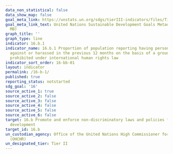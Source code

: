 ```yaml
---
data_non_statistical: false
data_show_map: false
goal_meta_link: https://unstats.un.org/sdgs/tierIII-indicators/files/Tier3-16-b-01.pdf
goal_meta_link_text: United Nations Sustainable Development Goals Metadata (PDF 4.0
  MB)
graph_title: ''
graph_type: line
indicator: 16.b.1
indicator_name: 16.b.1 Proportion of population reporting having personally felt discriminated
  against or harassed in the previous 12 months on the basis of a ground of discrimination
  prohibited under international human rights law
indicator_sort_order: 16-bb-01
layout: indicator
permalink: /16-b-1/
published: true
reporting_status: notstarted
sdg_goal: '16'
source_active_1: true
source_active_2: false
source_active_3: false
source_active_4: false
source_active_5: false
source_active_6: false
target: 16.b Promote and enforce non-discriminatory laws and policies for sustainable
  development
target_id: 16.b
un_custodian_agency: Office of the United Nations High Commissioner for Human Rights
  (OHCHR)
un_designated_tier: Tier II
---
```

